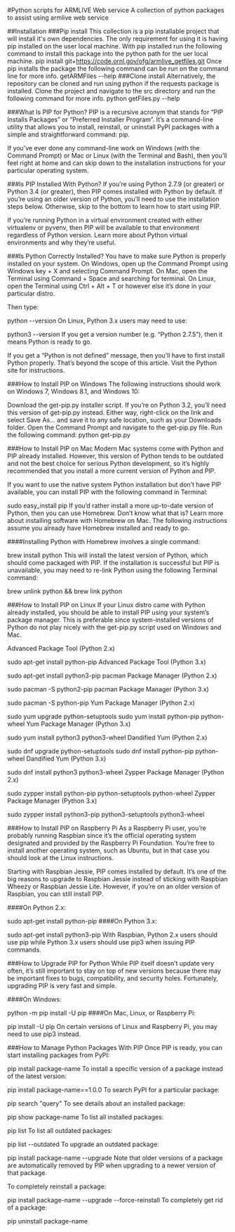 #Python scripts for ARMLIVE Web service
A collection of python packages to assist using armlive web service

##Installation
###Pip install
This collection is a pip installable project that will install it's own dependencies. 
The only requirement for using it is having pip installed on the user local machine. 
With pip installed run the following command to install this package into the python 
path for the uer local machine. 
pip install git+https://code.ornl.gov/ofg/armlive_getfiles.git
Once pip installs the package the following command can be run on the command line for more info.
getARMFiles --help
###Clone install
Alternatively, the repository can be cloned and run using python if the requests package is installed.
Clone the project and navigate to the src directory and run the following command for more info.
python getFiles.py --help 

###What Is PIP for Python?
PIP is a recursive acronym that stands for “PIP Installs Packages” or “Preferred Installer Program”. It’s a command-line utility that allows you to install, reinstall, or uninstall PyPI packages with a simple and straightforward command: pip.

If you’ve ever done any command-line work on Windows (with the Command Prompt) or Mac or Linux (with the Terminal and Bash), then you’ll feel right at home and can skip down to the installation instructions for your particular operating system.

###Is PIP Installed With Python?
If you’re using Python 2.7.9 (or greater) or Python 3.4 (or greater), then PIP comes installed with Python by default. If you’re using an older version of Python, you’ll need to use the installation steps below. Otherwise, skip to the bottom to learn how to start using PIP.

If you’re running Python in a virtual environment created with either virtualenv or pyvenv, then PIP will be available to that environment regardless of Python version. Learn more about Python virtual environments and why they’re useful.

###Is Python Correctly Installed?
You have to make sure Python is properly installed on your system. On Windows, open up the Command Prompt using Windows key + X and selecting Command Prompt. On Mac, open the Terminal using Command + Space and searching for terminal. On Linux, open the Terminal using Ctrl + Alt + T or however else it’s done in your particular distro.

Then type:

python --version
On Linux, Python 3.x users may need to use:

python3 --version
If you get a version number (e.g. “Python 2.7.5”), then it means Python is ready to go.

If you get a “Python is not defined” message, then you’ll have to first install Python properly. That’s beyond the scope of this article. Visit the Python site for instructions.

###How to Install PIP on Windows
The following instructions should work on Windows 7, Windows 8.1, and Windows 10:

Download the get-pip.py installer script. If you’re on Python 3.2, you’ll need this version of get-pip.py instead. Either way, right-click on the link and select Save As… and save it to any safe location, such as your Downloads folder.
Open the Command Prompt and navigate to the get-pip.py file.
Run the following command: python get-pip.py

###How to Install PIP on Mac
Modern Mac systems come with Python and PIP already installed. However, this version of Python tends to be outdated and not the best choice for serious Python development, so it’s highly recommended that you install a more current version of Python and PIP.

If you want to use the native system Python installation but don’t have PIP available, you can install PIP with the following command in Terminal:

sudo easy_install pip
If you’d rather install a more up-to-date version of Python, then you can use Homebrew. Don’t know what that is? Learn more about installing software with Homebrew on Mac. The following instructions assume you already have Homebrew installed and ready to go.

####Installing Python with Homebrew involves a single command:

brew install python
This will install the latest version of Python, which should come packaged with PIP. If the installation is successful but PIP is unavailable, you may need to re-link Python using the following Terminal command:

brew unlink python && brew link python

###How to Install PIP on Linux
If your Linux distro came with Python already installed, you should be able to install PIP using your system’s package manager. This is preferable since system-installed versions of Python do not play nicely with the get-pip.py script used on Windows and Mac.

Advanced Package Tool (Python 2.x)

sudo apt-get install python-pip
Advanced Package Tool (Python 3.x)

sudo apt-get install python3-pip
pacman Package Manager (Python 2.x)

sudo pacman -S python2-pip
pacman Package Manager (Python 3.x)

sudo pacman -S python-pip
Yum Package Manager (Python 2.x)

sudo yum upgrade python-setuptools
sudo yum install python-pip python-wheel
Yum Package Manager (Python 3.x)

sudo yum install python3 python3-wheel
Dandified Yum (Python 2.x)

sudo dnf upgrade python-setuptools
sudo dnf install python-pip python-wheel
Dandified Yum (Python 3.x)

sudo dnf install python3 python3-wheel
Zypper Package Manager (Python 2.x)

sudo zypper install python-pip python-setuptools python-wheel
Zypper Package Manager (Python 3.x)

sudo zypper install python3-pip python3-setuptools python3-wheel

###How to Install PIP on Raspberry Pi
As a Raspberry Pi user, you’re probably running Raspbian since it’s the official operating system designated and provided by the Raspberry Pi Foundation. You’re free to install another operating system, such as Ubuntu, but in that case you should look at the Linux instructions.

Starting with Raspbian Jessie, PIP comes installed by default. It’s one of the big reasons to upgrade to Raspbian Jessie instead of sticking with Raspbian Wheezy or Raspbian Jessie Lite. However, if you’re on an older version of Raspbian, you can still install PIP.

####On Python 2.x:

sudo apt-get install python-pip
####On Python 3.x:

sudo apt-get install python3-pip
With Raspbian, Python 2.x users should use pip while Python 3.x users should use pip3 when issuing PIP commands.

###How to Upgrade PIP for Python
While PIP itself doesn’t update very often, it’s still important to stay on top of new versions because there may be important fixes to bugs, compatibility, and security holes. Fortunately, upgrading PIP is very fast and simple.

####On Windows:

python -m pip install -U pip
####On Mac, Linux, or Raspberry Pi:

pip install -U pip
On certain versions of Linux and Raspberry Pi, you may need to use pip3 instead.

###How to Manage Python Packages With PIP
Once PIP is ready, you can start installing packages from PyPI:

pip install package-name
To install a specific version of a package instead of the latest version:

pip install package-name==1.0.0
To search PyPI for a particular package:

pip search "query"
To see details about an installed package:

pip show package-name
To list all installed packages:

pip list
To list all outdated packages:

pip list --outdated
To upgrade an outdated package:

pip install package-name --upgrade
Note that older versions of a package are automatically removed by PIP when upgrading to a newer version of that package.

To completely reinstall a package:

pip install package-name --upgrade --force-reinstall
To completely get rid of a package:

pip uninstall package-name

